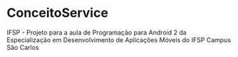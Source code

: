 # ConceitoService
IFSP - Projeto para a aula de Programação para Android 2 da Especialização em Desenvolvimento de Aplicações Móveis do IFSP Campus São Carlos
